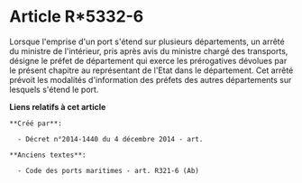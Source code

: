 # Article R*5332-6

Lorsque l'emprise d'un port s'étend sur plusieurs départements, un arrêté du ministre de l'intérieur, pris après avis du
ministre chargé des transports, désigne le préfet de département qui exerce les prérogatives dévolues par le présent chapitre
au représentant de l'Etat dans le département. Cet arrêté prévoit les modalités d'information des préfets des autres
départements sur lesquels s'étend le port.

**Liens relatifs à cet article**

	**Créé par**:

	  - Décret n°2014-1440 du 4 décembre 2014 - art.

	**Anciens textes**:

	  - Code des ports maritimes - art. R321-6 (Ab)
